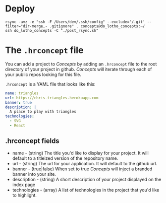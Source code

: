 # Deploy

```
rsync -avz -e "ssh -F /Users/dev/.ssh/config" --exclude='/.git' --filter="dir-merge,- .gitignore" . concepts@do_lotho_concepts:~/
ssh do_lotho_concepts -C "./post_rsync.sh"
```

# The `.hrconcept` file

You can add a project to *Concepts* by adding an `.hrconcept` file to the root directory of your project in github. *Concepts* will iterate through each of your public repos looking for this file.

`.hrconcept` is a YAML file that looks like this:

``` yaml
name: triangles
url: https://chris-triangles.herokuapp.com
banner: true
description: |
  A place to play with triangles
technologies:
  - SVG
  - React
```

## .hrconcept fields

* name - (string) The title you'd like to display for your project.  It will default to a titleized version of the repository name.
* url  - (string) The url for your application.  It will default to the github url.
* banner - (true|false) When set to true *Concepts* will inject a branded banner into your site.
* description - (string) A short description of your project displayed on the index page
* technologies - (array) A list of technologies in the project that you'd like to highlight.
